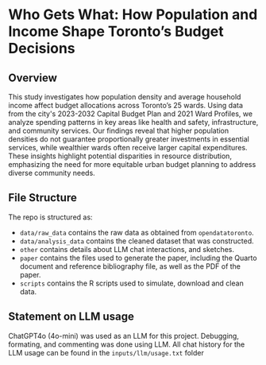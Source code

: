 # Who Gets What: How Population and Income Shape Toronto’s Budget Decisions

## Overview

This study investigates how population density and average household income affect budget allocations across Toronto’s 25 wards. Using data from the city's 2023-2032 Capital Budget Plan and 2021 Ward Profiles, we analyze spending patterns in key areas like health and safety, infrastructure, and community services. Our findings reveal that higher population densities do not guarantee proportionally greater investments in essential services, while wealthier wards often receive larger capital expenditures. These insights highlight potential disparities in resource distribution, emphasizing the need for more equitable urban budget planning to address diverse community needs.

## File Structure

The repo is structured as:

-   `data/raw_data` contains the raw data as obtained from `opendatatoronto`.
-   `data/analysis_data` contains the cleaned dataset that was constructed.
-   `other` contains details about LLM chat interactions, and sketches.
-   `paper` contains the files used to generate the paper, including the Quarto document and reference bibliography file, as well as the PDF of the paper. 
-   `scripts` contains the R scripts used to simulate, download and clean data.


## Statement on LLM usage

ChatGPT4o (4o-mini) was used as an LLM for this project. Debugging, formating, and commenting was done using LLM.
All chat history for the LLM usage can be found in the `inputs/llm/usage.txt` folder
